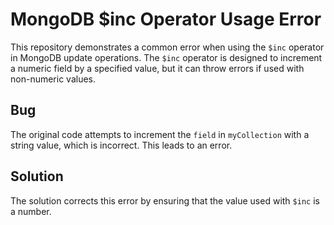 # MongoDB $inc Operator Usage Error

This repository demonstrates a common error when using the `$inc` operator in MongoDB update operations.  The `$inc` operator is designed to increment a numeric field by a specified value, but it can throw errors if used with non-numeric values.

## Bug
The original code attempts to increment the `field` in `myCollection` with a string value, which is incorrect. This leads to an error.

## Solution
The solution corrects this error by ensuring that the value used with `$inc` is a number. 